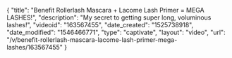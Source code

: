 {
    "title": "Benefit Rollerlash Mascara + Lacome Lash Primer = MEGA LASHES!",
    "description": "My secret to getting super long, voluminous lashes!",
    "videoid": "163567455",
    "date_created": "1525738918",
    "date_modified": "1546466771",
    "type": "captivate",
    "layout": "video",
    "url": "\/v\/benefit-rollerlash-mascara-lacome-lash-primer-mega-lashes\/163567455"
}